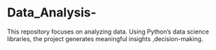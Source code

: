 # Data_Analysis-
This repository focuses on analyzing data. Using Python’s data science libraries, the project generates meaningful insights ,decision-making.

